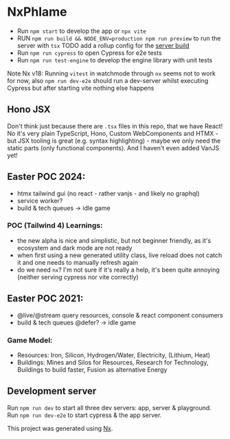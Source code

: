 # NxPhlame

- Run `npm start` to develop the app or `npx vite`
- RUN `npm run build && NODE_ENV=production npm run preview` to run the server with `tsx` TODO add a rollup config for the [server build](https://blog.devgenius.io/full-stack-development-with-vite-and-hono-1b8c26f48956)
- Run `npm run cypress` to open Cypress for e2e tests
- Run `npm run test-engine` to develop the engine library with unit tests

Note Nx v18: Running `vitest` in watchmode through `nx` seems not to work for now, also `npm run dev-e2e` should run a dev-server whilst executing Cypress but after starting vite nothing else happens

## Hono JSX

Don't think just because there are `.tsx` files in this repo, that we have React! No it's very plain TypeScript, Hono, Custom WebComponents and HTMX - but JSX tooling is great (e.g. syntax highlighting) - maybe we only need the static parts (only functional components). And I haven't even added VanJS yet!

## Easter POC 2024:

- htmx tailwind gui (no react - rather vanjs - and likely no graphql)
- service worker?
- build & tech queues
  -> idle game

### POC (Tailwind 4) Learnings:

- the new alpha is nice and simplistic, but not beginner friendly, as it's ecosystem and dark mode are not ready
- when first using a new generated utility class, live reload does not catch it and one needs to manually refresh again
- do we need `nx`? I'm not sure if it's really a help, it's been quite annoying (neither serving cypress nor vite correctly)

## Easter POC 2021:

- @live/@stream query resources, console & react component consumers
- build & tech queues @defer?
  -> idle game

### Game Model:

- Resources: Iron, Silicon, Hydrogen/Water, Electricity, (Lithium, Heat)
- Buildings:
  Mines and Silos for Resources,
  Research for Technology,
  Buildings to build faster,
  Fusion as alternative Energy

## Development server

Run `npm run dev` to start all three dev servers: app, server & playground.
Run `npm run dev-e2e` to start cypress & the app server.

This project was generated using [Nx](https://nx.dev).
